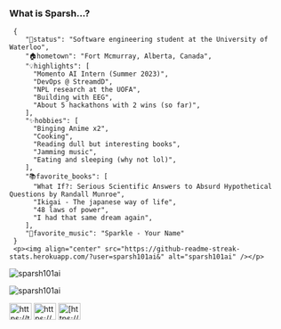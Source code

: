   <h3 align="left">What is Sparsh...?</h3>
  
     {
        "💼status": "Software engineering student at the University of Waterloo",
        "🏠hometown": "Fort Mcmurray, Alberta, Canada",
        "💡highlights": [
          "Momento AI Intern (Summer 2023)",
          "DevOps @ StreamdD",
          "NPL research at the UOFA", 
          "Building with EEG",
          "About 5 hackathons with 2 wins (so far)",
        ],
        "✨hobbies": [
          "Binging Anime x2",
          "Cooking",
          "Reading dull but interesting books",
          "Jamming music",
          "Eating and sleeping (why not lol)",
        ],
        "📚favorite_books": [
          "What If?: Serious Scientific Answers to Absurd Hypothetical Questions by Randall Munroe",
          "Ikigai - The japanese way of life",
          "48 laws of power",
          "I had that same dream again",
        ],
        "🎵favorite_music": "Sparkle - Your Name"
     }
     <p><img align="center" src="https://github-readme-streak-stats.herokuapp.com/?user=sparsh101ai&" alt="sparsh101ai" /></p>


<p><img align="center" src="https://github-readme-streak-stats.herokuapp.com/?user=sparsh101ai&" alt="sparsh101ai" /></p>

<p><img align="center" src="https://github-readme-stats.vercel.app/api/top-langs?username=sparsh101ai&show_icons=true&locale=en&layout=compact" alt="sparsh101ai" /></p>



<p align="left">
<a href="https://twitter.com/https://twitter.com/i/flow/login?redirect_after_login=%2fsparshp40310320%3flang%3den" target="blank"><img align="center" src="https://raw.githubusercontent.com/rahuldkjain/github-profile-readme-generator/master/src/images/icons/Social/twitter.svg" alt="https://twitter.com/i/flow/login?redirect_after_login=%2fsparshp40310320%3flang%3den" height="30" width="40" /></a>
<a href="https://linkedin.com/in/https://www.linkedin.com/in/sparsh-patel-54762b186/" target="blank"><img align="center" src="https://raw.githubusercontent.com/rahuldkjain/github-profile-readme-generator/master/src/images/icons/Social/linked-in-alt.svg" alt="https://www.linkedin.com/in/sparsh-patel-54762b186/" height="30" width="40" /></a>
<a href="https://www.leetcode.com/https://leetcode.com/sparshpatel6165/" target="blank"><img align="center" src="https://raw.githubusercontent.com/rahuldkjain/github-profile-readme-generator/master/src/images/icons/Social/leet-code.svg" alt="[https://leetcode.com/sparshpatel6165/](https://leetcode.com/sparshpatel6165/)https://leetcode.com/sparshpatel6165/" height="30" width="40" /></a>
</p>
